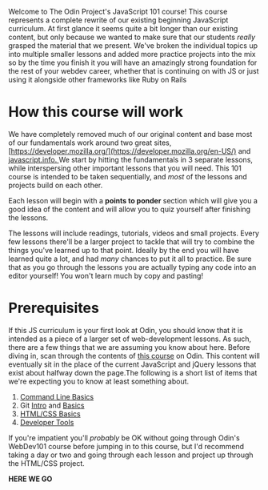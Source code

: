 Welcome to The Odin Project's JavaScript 101 course! This course represents a complete rewrite of our existing beginning JavaScript curriculum.  At first glance it seems quite a bit longer than our existing content, but only because we wanted to make sure that our students _really_ grasped the material that we present.  We've broken the individual topics up into multiple smaller lessons and added more practice projects into the mix so by the time you finish it you will have an amazingly strong foundation for the rest of your webdev career, whether that is continuing on with JS or just using it alongside other frameworks like Ruby on Rails

# How this course will work

We have completely removed much of our original content and base most of our fundamentals work around two great sites, [https://developer.mozilla.org/](https://developer.mozilla.org/en-US/) and [javascript.info. ](http://javascript.info/) We start by hitting the fundamentals in 3 separate lessons, while interspersing other important lessons that you will need.  This 101 course is intended to be taken sequentially, and _most_ of the lessons and projects build on each other.

Each lesson will begin with a **points to ponder** section which will give you a good idea of the content and will allow you to quiz yourself after finishing the lessons.

The lessons will include readings, tutorials, videos and small projects.  Every few lessons there'll be a larger project to tackle that will try to combine the things you've learned up to that point.  Ideally by the end you will have learned quite a lot, and had _many_ chances to put it all to practice.  Be sure that as you go through the lessons you are actually typing any code into an editor yourself!  You won't learn much by copy and pasting!

# Prerequisites

If this JS curriculum is your first look at Odin, you should know that it is intended as a piece of a larger set of web-development lessons. As such, there are a few things that we are assuming you know about here. Before diving in, scan through the contents of [this course](https://www.theodinproject.com/courses/web-development-101) on Odin. This content will eventually sit in the place of the current JavaScript and jQuery lessons that exist about halfway down the page.The following is a short list of items that we're expecting you to know at least something about.

1. [Command Line Basics](https://www.theodinproject.com/courses/web-development-101/lessons/command-line-basics)
2. Git [Intro](https://www.theodinproject.com/courses/web-development-101/lessons/introduction-to-git) and [Basics](https://www.theodinproject.com/courses/web-development-101/lessons/git-basics)
3. [HTML/CSS Basics](https://www.theodinproject.com/courses/web-development-101/lessons/html-and-css-basics)
4. [Developer Tools](https://www.theodinproject.com/courses/web-development-101/lessons/developer-tools)

If you're impatient you'll _probably_ be OK without going through Odin's WebDev101 course before jumping in to this course, but I'd recommend taking a day or two and going through each lesson and project up through the HTML/CSS project.

**HERE WE GO**

